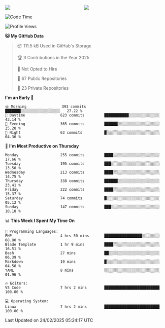 <p style="display:flex;align-items:center;column-gap:0.5rem;" align="center">
  <img style="flex-grow:1;align-self:stretch;object-fit:cover;"  src ="https://github-readme-stats.vercel.app/api?username=gnoluv9x&show_icons=true&count_private=true&theme=chartreuse-dark&hide_border=true">
  <img style="flex-grow:1;align-self:stretch;object-fit:cover;"src ="https://github-readme-stats.vercel.app/api/top-langs/?username=gnoluv9x&layout=compact&hide_border=true&theme=chartreuse-dark&&langs_count=6&hide=jupyter%20notebook,tex,css,php&exclude_repo=Pacman-AI">
</p>

<!--START_SECTION:waka-->
![Code Time](http://img.shields.io/badge/Code%20Time-1%2C001%20hrs%2036%20mins-blue)

![Profile Views](http://img.shields.io/badge/Profile%20Views-0-blue)

**🐱 My GitHub Data** 

> 📦 111.5 kB Used in GitHub's Storage 
 > 
> 🏆 3 Contributions in the Year 2025
 > 
> 🚫 Not Opted to Hire
 > 
> 📜 67 Public Repositories 
 > 
> 🔑 23 Private Repositories 
 > 
**I'm an Early 🐤** 

```text
🌞 Morning                393 commits         ███████░░░░░░░░░░░░░░░░░░   27.22 % 
🌆 Daytime                623 commits         ███████████░░░░░░░░░░░░░░   43.14 % 
🌃 Evening                365 commits         ██████░░░░░░░░░░░░░░░░░░░   25.28 % 
🌙 Night                  63 commits          █░░░░░░░░░░░░░░░░░░░░░░░░   04.36 % 
```
📅 **I'm Most Productive on Thursday** 

```text
Monday                   255 commits         ████░░░░░░░░░░░░░░░░░░░░░   17.66 % 
Tuesday                  195 commits         ███░░░░░░░░░░░░░░░░░░░░░░   13.50 % 
Wednesday                213 commits         ████░░░░░░░░░░░░░░░░░░░░░   14.75 % 
Thursday                 338 commits         ██████░░░░░░░░░░░░░░░░░░░   23.41 % 
Friday                   222 commits         ████░░░░░░░░░░░░░░░░░░░░░   15.37 % 
Saturday                 74 commits          █░░░░░░░░░░░░░░░░░░░░░░░░   05.12 % 
Sunday                   147 commits         ███░░░░░░░░░░░░░░░░░░░░░░   10.18 % 
```


📊 **This Week I Spent My Time On** 

```text
💬 Programming Languages: 
PHP                      4 hrs 50 mins       █████████████████░░░░░░░░   68.80 % 
Blade Template           1 hr 9 mins         ████░░░░░░░░░░░░░░░░░░░░░   16.51 % 
Bash                     27 mins             ██░░░░░░░░░░░░░░░░░░░░░░░   06.39 % 
Markdown                 19 mins             █░░░░░░░░░░░░░░░░░░░░░░░░   04.56 % 
YAML                     8 mins              ░░░░░░░░░░░░░░░░░░░░░░░░░   01.96 % 

🔥 Editors: 
VS Code                  7 hrs 2 mins        █████████████████████████   100.00 % 

💻 Operating System: 
Linux                    7 hrs 2 mins        █████████████████████████   100.00 % 
```


 Last Updated on 24/02/2025 05:24:17 UTC
<!--END_SECTION:waka-->

